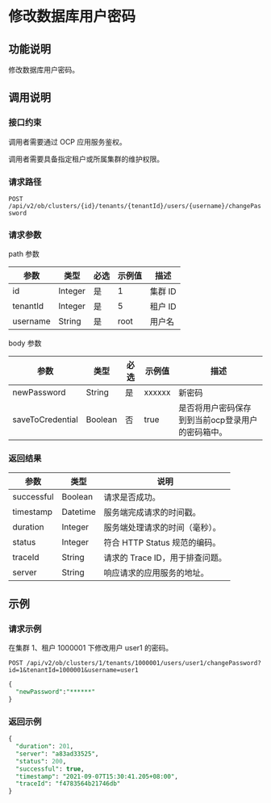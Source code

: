 修改数据库用户密码 
==============================



功能说明 
-------------------------

修改数据库用户密码。

调用说明 
-------------------------

### 接口约束 

调用者需要通过 OCP 应用服务鉴权。

调用者需要具备指定租户或所属集群的维护权限。

### 请求路径 

`POST /api/v2/ob/clusters/{id}/tenants/{tenantId}/users/{username}/changePassword`

### 请求参数 

path 参数


|    参数    |   类型    | 必选 | 示例值  |  描述   |
|----------|---------|----|------|-------|
| id       | Integer | 是  | 1    | 集群 ID |
| tenantId | Integer | 是  | 5    | 租户 ID |
| username | String  | 是  | root | 用户名   |



body 参数


|        参数        |   类型    | 必选 |  示例值   |             描述             |
|------------------|---------|----|--------|----------------------------|
| newPassword      | String  | 是  | xxxxxx | 新密码                        |
| saveToCredential | Boolean | 否  | true   | 是否将用户密码保存到到当前ocp登录用户的密码箱中。 |



### 返回结果 



|     参数     |    类型    |          说明           |
|------------|----------|-----------------------|
| successful | Boolean  | 请求是否成功。               |
| timestamp  | Datetime | 服务端完成请求的时间戳。          |
| duration   | Integer  | 服务端处理请求的时间（毫秒）。       |
| status     | Integer  | 符合 HTTP Status 规范的编码。 |
| traceId    | String   | 请求的 Trace ID，用于排查问题。  |
| server     | String   | 响应请求的应用服务的地址。         |



示例 
-----------------------



### 请求示例 

在集群 1、租户 1000001 下修改用户 user1 的密码。

`POST /api/v2/ob/clusters/1/tenants/1000001/users/user1/changePassword?id=1&tenantId=1000001&username=user1`

```sql
{
  "newPassword":"******"
}
```



### 返回示例 

```sql
{
  "duration": 201,
  "server": "a83ad33525",
  "status": 200,
  "successful": true,
  "timestamp": "2021-09-07T15:30:41.205+08:00",
  "traceId": "f4783564b21746db"
}
```



